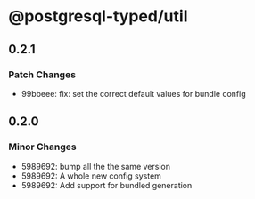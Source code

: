 # @postgresql-typed/util

## 0.2.1

### Patch Changes

- 99bbeee: fix: set the correct default values for bundle config

## 0.2.0

### Minor Changes

- 5989692: bump all the the same version
- 5989692: A whole new config system
- 5989692: Add support for bundled generation
